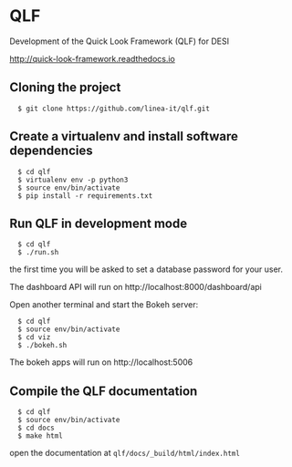 # QLF

Development of the Quick Look Framework (QLF) for DESI

http://quick-look-framework.readthedocs.io

## Cloning the project

```
  $ git clone https://github.com/linea-it/qlf.git
```

## Create a virtualenv and install software dependencies
```
  $ cd qlf
  $ virtualenv env -p python3
  $ source env/bin/activate
  $ pip install -r requirements.txt
```

## Run QLF in development mode
```
  $ cd qlf
  $ ./run.sh
```
the first time you will be asked to set a database password for your user.

The dashboard API will run on http://localhost:8000/dashboard/api

Open another terminal and start the Bokeh server:

```
  $ cd qlf
  $ source env/bin/activate
  $ cd viz
  $ ./bokeh.sh
```
The bokeh apps will run on http://localhost:5006


## Compile the QLF documentation
```
  $ cd qlf
  $ source env/bin/activate
  $ cd docs
  $ make html
```

open the documentation at ```qlf/docs/_build/html/index.html```
